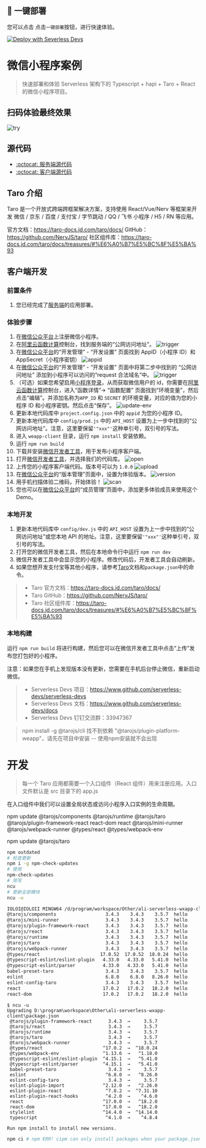 ## 🚀 一键部署
您可以点击 点击`一键部署`按钮，进行快速体验。

[![Deploy with Severless Devs](https://img.alicdn.com/imgextra/i1/O1CN01w5RFbX1v45s8TIXPz_!!6000000006118-55-tps-95-28.svg)](https://fcnext.console.aliyun.com/applications/create?template=start-weapp)

# 微信小程序案例

> 快速部署和体验 Serverless 架构下的 Typescript + hapi + Taro + React 的微信小程序项目。

## 扫码体验最终效果

![try](https://img.alicdn.com/imgextra/i4/O1CN01anewVJ1gAlPEkkA1U_!!6000000004102-0-tps-258-258.jpg)
## 源代码

- [:octocat: 服务端源代码](https://github.com/devsapp/start-weapp/tree/main/src)
- [:octocat: 客户端源代码](https://github.com/devsapp/weapp-client)

## Taro 介绍

Taro 是一个开放式跨端跨框架解决方案，支持使用 React/Vue/Nerv 等框架来开发 微信 / 京东 / 百度 / 支付宝 / 字节跳动 / QQ / 飞书 小程序 / H5 / RN 等应用。

官方文档：https://taro-docs.jd.com/taro/docs/
GitHub：https://github.com/NervJS/taro/
社区组件库：https://taro-docs.jd.com/taro/docs/treasures/#%E6%A0%B7%E5%BC%8F%E5%BA%93
## 客户端开发
### 前置条件

1. 您已经完成了[服务端](https://github.com/devsapp/start-weapp/tree/main/src)的应用部署。

### 体验步骤

1. 在[微信公众平台](https://mp.weixin.qq.com/)上注册微信小程序。
2. 在[阿里云函数计算](https://fcnext.console.aliyun.com/)控制台，找到服务端的“公网访问地址”。
   ![trigger](https://img.alicdn.com/imgextra/i2/O1CN01dplLk71t4tKoO9Zcx_!!6000000005849-0-tps-2848-1358.jpg)
3. 在[微信公众平台](https://mp.weixin.qq.com/)的“开发管理” - “开发设置” 页面找到 AppID（小程序 ID）和 AppSecret（小程序密钥）
   ![appid](https://img.alicdn.com/imgextra/i3/O1CN01OiePJe1ov2LXxEBsO_!!6000000005286-0-tps-2800-1364.jpg)
4. 在[微信公众平台](https://mp.weixin.qq.com/)的“开发管理” - “开发设置” 页面中将第二步中找到的 “公网访问地址” 添加到小程序可以访问的“request 合法域名”中。
   ![trigger](https://img.alicdn.com/imgextra/i1/O1CN01YK1lAg26FVWHqdSg5_!!6000000007632-0-tps-2160-1154.jpg)
5. （可选）如果您希望启用[小程序登录](https://developers.weixin.qq.com/miniprogram/dev/framework/open-ability/login.html)，从而获取微信用户的 id，你需要在[阿里云函数计算](https://fcnext.console.aliyun.com/)控制台，进入“函数详情”-> “函数配置” 页面找到“环境变量”，然后点击“编辑”。并添加名称为`APP_ID` 和 `SECRET` 的环境变量，对应的值为您的小程序 ID 和小程序密钥。然后点击“保存”。
   ![update-env](https://img.alicdn.com/imgextra/i4/O1CN01K57K5c1QqPZKsVMEx_!!6000000002027-0-tps-2842-1362.jpg)
6. 更新本地代码库中 `project.config.json` 中的 `appid` 为您的小程序 ID。
7. 更新本地代码库中 `config/prod.js` 中的 `API_HOST` 设置为上一步中找到的“公网访问地址”。注意，这里要保留`'"xxx"'`这种单引号，双引号的写法。
8. 进入 `weapp-client` 目录，运行 `npm install` 安装依赖。
9. 运行 `npm run build`
10. 下载并安装[微信开发者工具](https://developers.weixin.qq.com/miniprogram/dev/devtools/download.html)，用于发布小程序客户端。
11. 打开[微信开发者工具](https://developers.weixin.qq.com/miniprogram/dev/devtools/download.html)，并选择我们的代码库。
    ![open](https://img.alicdn.com/imgextra/i1/O1CN0136I9eU24lRuW248Xg_!!6000000007431-0-tps-1672-952.jpg)
12. 上传您的小程序客户端代码。版本号可以为 `1.0.0`
    ![upload](https://img.alicdn.com/imgextra/i2/O1CN010KeoC11iBnX7dbkog_!!6000000004375-0-tps-2540-1290.jpg)
13. 在[微信公众平台](https://mp.weixin.qq.com/)的“版本管理”页面中，设置为体验版本。
    ![version](https://img.alicdn.com/imgextra/i3/O1CN011Aldji1w3SwrwnwOu_!!6000000006252-0-tps-2142-918.jpg)
14. 用手机扫描体验二维码，开始体验！
    ![scan](https://img.alicdn.com/imgextra/i3/O1CN01xISaug1Laly04AXhw_!!6000000001316-0-tps-1804-1506.jpg)
15. 您也可以在[微信公众平台](https://mp.weixin.qq.com/)的“成员管理”页面中，添加更多体验成员来使用这个 Demo。

### 本地开发

1. 更新本地代码库中 `config/dev.js` 中的 `API_HOST` 设置为上一步中找到的“公网访问地址”或您本地 API 的地址。注意，这里要保留`'"xxx"'`这种单引号，双引号的写法。
2. 打开您的微信开发者工具，然后在本地命令行中运行 `npm run dev`
3. 微信开发者工具中会显示您的小程序。修改代码后，开发者工具会自动刷新。
4. 如果您想开发支付宝等其他小程序，请参考[Taro](https://taro-docs.jd.com/taro/docs/)文档和`package.json`中的命令。

> - Taro 官方文档：https://taro-docs.jd.com/taro/docs/
> - Taro GitHub：https://github.com/NervJS/taro/
> - Taro 社区组件库：https://taro-docs.jd.com/taro/docs/treasures/#%E6%A0%B7%E5%BC%8F%E5%BA%93
### 本地构建

运行 `npm run build` 将进行构建，然后您可以在微信开发者工具中点击“上传”发布您打包好的小程序。

注意：如果您在手机上发现版本没有更新，您需要在手机后台停止微信，重新启动微信。

> - Serverless Devs 项目：https://www.github.com/serverless-devs/serverless-devs
> - Serverless Devs 文档：https://www.github.com/serverless-devs/docs
> - Serverless Devs 钉钉交流群：33947367

> npm install -g @tarojs/cli
找不到依赖 "@tarojs/plugin-platform-weapp"，请先在项目中安装  -- 使用npm安装就不会出现


# 开发
> 每一个 Taro 应用都需要一个入口组件（React 组件）用来注册应用。入口文件默认是 src 目录下的 app.js

在入口组件中我们可以设置全局状态或访问小程序入口实例的生命周期。

npm update @tarojs/components @tarojs/runtime @tarojs/taro @tarojs/plugin-framework-react react-dom react @tarojs/mini-runner @tarojs/webpack-runner @types/react @types/webpack-env

npm update @tarojs/taro
```sh
npm outdated
# 检查更新
npm i -g npm-check-updates
# 使用
npm-check-updates
# 简写
ncu
# 更新全部模块
ncu -u
```
```sh
IOLOI@IOLOII MINGW64 /d/program/workspace/Other/ali-serverless-wxapp-client (main)
@tarojs/components                  3.4.3    3.4.3    3.5.7  hello
@tarojs/mini-runner                 3.4.3    3.4.3    3.5.7  hello
@tarojs/plugin-framework-react      3.4.3    3.4.3    3.5.7  hello
@tarojs/react                       3.4.3    3.4.3    3.5.7  hello
@tarojs/runtime                     3.4.3    3.4.3    3.5.7  hello
@tarojs/taro                        3.4.3    3.4.3    3.5.7  hello
@tarojs/webpack-runner              3.4.3    3.4.3    3.5.7  hello
@types/react                      17.0.52  17.0.52  18.0.24  hello
@typescript-eslint/eslint-plugin   4.33.0   4.33.0   5.41.0  hello
@typescript-eslint/parser          4.33.0   4.33.0   5.41.0  hello
babel-preset-taro                   3.4.3    3.4.3    3.5.7  hello
eslint                              6.8.0    6.8.0   8.26.0  hello
eslint-config-taro                  3.4.3    3.4.3    3.5.7  hello
react                              17.0.2   17.0.2   18.2.0  hello
react-dom                          17.0.2   17.0.2   18.2.0  hello
```
```
$ ncu -u
Upgrading D:\program\workspace\Other\ali-serverless-wxapp-client\package.json
 @tarojs/plugin-framework-react      3.4.3  →     3.5.7
 @tarojs/react                       3.4.3  →     3.5.7
 @tarojs/runtime                     3.4.3  →     3.5.7
 @tarojs/taro                        3.4.3  →     3.5.7
 @tarojs/webpack-runner              3.4.3  →     3.5.7
 @types/react                      ^17.0.2  →  ^18.0.24
 @types/webpack-env                ^1.13.6  →   ^1.18.0
 @typescript-eslint/eslint-plugin  ^4.15.1  →   ^5.41.0
 @typescript-eslint/parser         ^4.15.1  →   ^5.41.0
 babel-preset-taro                   3.4.3  →     3.5.7
 eslint                             ^6.8.0  →   ^8.26.0
 eslint-config-taro                  3.4.3  →     3.5.7
 eslint-plugin-import              ^2.12.0  →   ^2.26.0
 eslint-plugin-react                ^7.8.2  →  ^7.31.10
 eslint-plugin-react-hooks          ^4.2.0  →    ^4.6.0
 react                             ^17.0.0  →   ^18.2.0
 react-dom                         ^17.0.0  →   ^18.2.0
 stylelint                         ^14.4.0  →  ^14.14.0
 typescript                         ^4.1.0  →    ^4.8.4

Run npm install to install new versions.
```

```sh
npm ci # npm ERR! cipm can only install packages when your package.json and package-lock.json or npm-shrinkwrap.json are in sync. Please update your lock file with `npm install` before continuing.
```